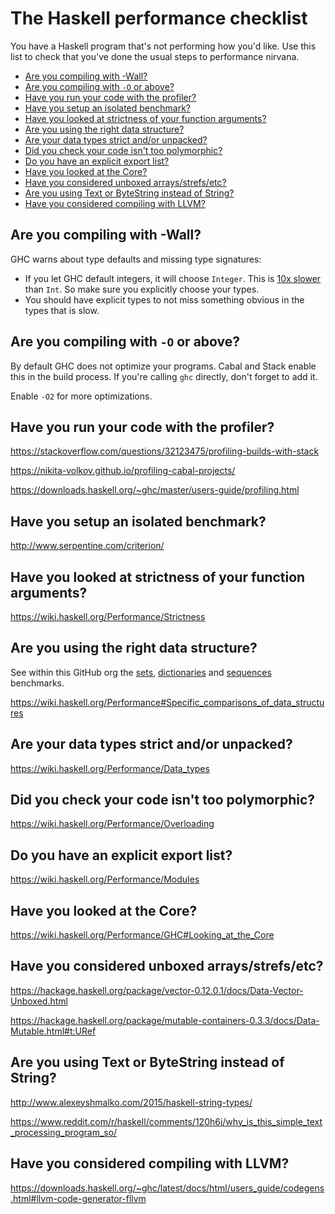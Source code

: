 # The Haskell performance checklist

You have a Haskell program that's not performing how you'd like. Use
this list to check that you've done the usual steps to performance
nirvana.

* [Are you compiling with -Wall?](#are-you-compiling-with--wall)
* [Are you compiling with `-O` or above?](#are-you-compiling-with--o-or-above)
* [Have you run your code with the profiler?](#have-you-run-your-code-with-the-profiler)
* [Have you setup an isolated benchmark?](#have-you-setup-an-isolated-benchmark)
* [Have you looked at strictness of your function arguments?](#have-you-looked-at-strictness-of-your-function-arguments)
* [Are you using the right data structure?](#are-you-using-the-right-data-structure)
* [Are your data types strict and/or unpacked?](#are-your-data-types-strict-and/or-unpacked)
* [Did you check your code isn't too polymorphic?](#did-you-check-your-code-isn't-too-polymorphic)
* [Do you have an explicit export list?](#do-you-have-an-explicit-export-list)
* [Have you looked at the Core?](#have-you-looked-at-the-core)
* [Have you considered unboxed arrays/strefs/etc?](#have-you-considered-unboxed-arrays/strefs/etc)
* [Are you using Text or ByteString instead of String?](#are-you-using-text-or-bytestring-instead-of-string)
* [Have you considered compiling with LLVM?](#have-you-considered-compiling-with-llvm)

## Are you compiling with -Wall?

GHC warns about type defaults and missing type signatures:

* If you let GHC default integers, it will choose `Integer`. This is
  [10x slower](https://github.com/haskell-perf/numbers#numbers) than
  `Int`. So make sure you explicitly choose your types.
* You should have explicit types to not miss something obvious in the
  types that is slow.

## Are you compiling with `-O` or above?

By default GHC does not optimize your programs. Cabal and Stack enable
this in the build process. If you're calling `ghc` directly, don't
forget to add it.

Enable `-O2` for more optimizations.

## Have you run your code with the profiler?

https://stackoverflow.com/questions/32123475/profiling-builds-with-stack

https://nikita-volkov.github.io/profiling-cabal-projects/

https://downloads.haskell.org/~ghc/master/users-guide/profiling.html

## Have you setup an isolated benchmark?

http://www.serpentine.com/criterion/

## Have you looked at strictness of your function arguments?

https://wiki.haskell.org/Performance/Strictness

## Are you using the right data structure?

See within this GitHub org the
[sets](https://github.com/haskell-perf/sets),
[dictionaries](https://github.com/haskell-perf/dictionaries) and
[sequences](https://github.com/haskell-perf/sequences) benchmarks.

https://wiki.haskell.org/Performance#Specific_comparisons_of_data_structures

## Are your data types strict and/or unpacked?

https://wiki.haskell.org/Performance/Data_types

## Did you check your code isn't too polymorphic?

https://wiki.haskell.org/Performance/Overloading

## Do you have an explicit export list?

https://wiki.haskell.org/Performance/Modules

## Have you looked at the Core?

https://wiki.haskell.org/Performance/GHC#Looking_at_the_Core

## Have you considered unboxed arrays/strefs/etc?

https://hackage.haskell.org/package/vector-0.12.0.1/docs/Data-Vector-Unboxed.html

https://hackage.haskell.org/package/mutable-containers-0.3.3/docs/Data-Mutable.html#t:URef

## Are you using Text or ByteString instead of String?

http://www.alexeyshmalko.com/2015/haskell-string-types/

https://www.reddit.com/r/haskell/comments/120h6i/why_is_this_simple_text_processing_program_so/

## Have you considered compiling with LLVM?

https://downloads.haskell.org/~ghc/latest/docs/html/users_guide/codegens.html#llvm-code-generator-fllvm
